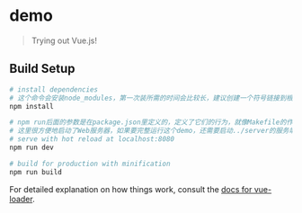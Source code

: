 # demo

> Trying out Vue.js!

## Build Setup

``` bash
# install dependencies
# 这个命令会安装node_modules，第一次装所需的时间会比较长，建议创建一个符号链接到根目录的node_modules，让所有项目共享一个npm库
npm install

# npm run后面的参数是在package.json里定义的，定义了它们的行为，就像Makefile的作用
# 这里很方便地启动了Web服务器，如果要完整运行这个demo，还需要启动../server的服务端
# serve with hot reload at localhost:8080
npm run dev

# build for production with minification
npm run build
```

For detailed explanation on how things work, consult the [docs for vue-loader](http://vuejs.github.io/vue-loader).
